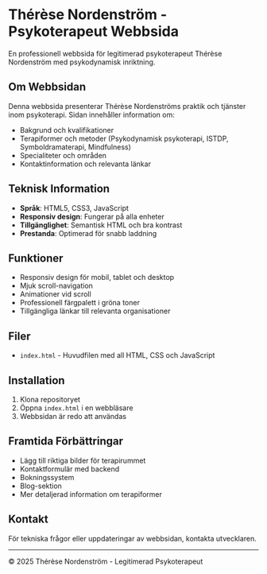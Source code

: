 # Thérèse Nordenström - Psykoterapeut Webbsida

En professionell webbsida för legitimerad psykoterapeut Thérèse Nordenström med psykodynamisk inriktning.

## Om Webbsidan

Denna webbsida presenterar Thérèse Nordenströms praktik och tjänster inom psykoterapi. Sidan innehåller information om:

- Bakgrund och kvalifikationer
- Terapiformer och metoder (Psykodynamisk psykoterapi, ISTDP, Symboldramaterapi, Mindfulness)
- Specialiteter och områden
- Kontaktinformation och relevanta länkar

## Teknisk Information

- **Språk**: HTML5, CSS3, JavaScript
- **Responsiv design**: Fungerar på alla enheter
- **Tillgänglighet**: Semantisk HTML och bra kontrast
- **Prestanda**: Optimerad för snabb laddning

## Funktioner

- Responsiv design för mobil, tablet och desktop
- Mjuk scroll-navigation
- Animationer vid scroll
- Professionell färgpalett i gröna toner
- Tillgängliga länkar till relevanta organisationer

## Filer

- `index.html` - Huvudfilen med all HTML, CSS och JavaScript

## Installation

1. Klona repositoryet
2. Öppna `index.html` i en webbläsare
3. Webbsidan är redo att användas

## Framtida Förbättringar

- Lägg till riktiga bilder för terapirummet
- Kontaktformulär med backend
- Bokningssystem
- Blog-sektion
- Mer detaljerad information om terapiformer

## Kontakt

För tekniska frågor eller uppdateringar av webbsidan, kontakta utvecklaren.

---

© 2025 Thérèse Nordenström - Legitimerad Psykoterapeut
